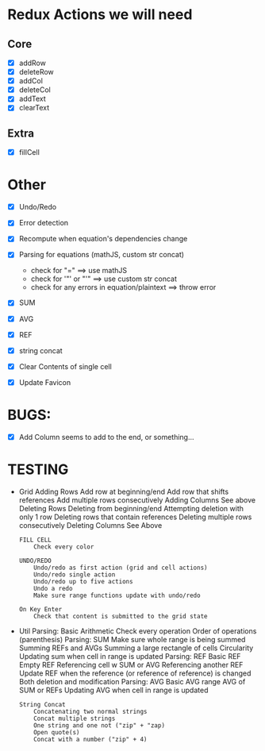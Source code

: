 # Redux Actions we will need

## Core

-   [x] addRow
-   [x] deleteRow
-   [x] addCol
-   [x] deleteCol
-   [x] addText
-   [x] clearText

## Extra

-   [x] fillCell

# Other

-   [x] Undo/Redo
-   [x] Error detection
-   [x] Recompute when equation's dependencies change
-   [x] Parsing for equations (mathJS, custom str concat)
    -   check for "=" $\implies$ use mathJS
    -   check for '"' or "'" $\implies$ use custom str concat
    -   check for any errors in equation/plaintext $\implies$ throw error
-   [x] SUM
-   [x] AVG
-   [x] REF
-   [x] string concat

-   [x] Clear Contents of single cell
-   [x] Update Favicon

# BUGS:

- [x] Add Column seems to add to the end, or something...

# TESTING

-   Grid
        Adding Rows
            Add row at beginning/end
            Add row that shifts references
            Add multiple rows consecutively
        Adding Columns
            See above
        Deleting Rows
            Deleting from beginning/end
            Attempting deletion with only 1 row
            Deleting rows that contain references
            Deleting multiple rows consecutively
        Deleting Columns
            See Above

        FILL CELL
            Check every color

        UNDO/REDO
            Undo/redo as first action (grid and cell actions)
            Undo/redo single action
            Undo/redo up to five actions
            Undo a redo
            Make sure range functions update with undo/redo
        
        On Key Enter
            Check that content is submitted to the grid state

-   Util
        Parsing: Basic Arithmetic
            Check every operation
            Order of operations (parenthesis)
        Parsing: SUM
            Make sure whole range is being summed
            Summing REFs and AVGs
            Summing a large rectangle of cells
            Circularity
            Updating sum when cell in range is updated
        Parsing: REF
            Basic REF
            Empty REF
            Referencing cell w SUM or AVG
            Referencing another REF
            Update REF when the reference (or reference of reference) is changed
                Both deletion and modification
        Parsing: AVG
            Basic AVG range
            AVG of SUM or REFs
            Updating AVG when cell in range is updated
        
        String Concat
            Concatenating two normal strings
            Concat multiple strings
            One string and one not ("zip" + "zap)
            Open quote(s)
            Concat with a number ("zip" + 4)



